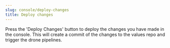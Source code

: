 ```yaml
---
slug: console/deploy-changes
title: Deploy changes
---
```


Press the 'Deploy Changes' button to deploy the changes you have made in the console. This will create a commit of the changes to the values repo and trigger the drone pipelines.
